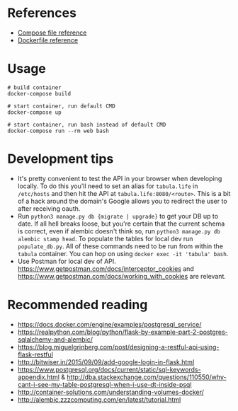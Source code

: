 # References

* [Compose file reference](https://docs.docker.com/compose/compose-file/)
* [Dockerfile reference](https://docs.docker.com/engine/reference/builder/)

# Usage

```
# build container
docker-compose build

# start container, run default CMD
docker-compose up

# start container, run bash instead of default CMD
docker-compose run --rm web bash
```

# Development tips
* It's pretty convenient to test the API in your browser when developing locally. To do this you'll need to set an alias for `tabula.life` in `/etc/hosts` and then hit the API at `tabula.life:8080/<route>`. This is a bit of a hack around the domain's Google allows you to redirect the user to after receiving oauth.
* Run `python3 manage.py db {migrate | upgrade}` to get your DB up to date. If all hell breaks loose, but you're certain that the current schema is correct, even if alembic doesn't think so, run `python3 manage.py db alembic stamp head`. To populate the tables for local dev run `populate_db.py`. All of these commands need to be run from within the `tabula` container. You can hop on using `docker exec -it 'tabula' bash`.
* Use Postman for local dev of API. https://www.getpostman.com/docs/interceptor_cookies and https://www.getpostman.com/docs/working_with_cookies are relevant.

# Recommended reading 
* https://docs.docker.com/engine/examples/postgresql_service/
* https://realpython.com/blog/python/flask-by-example-part-2-postgres-sqlalchemy-and-alembic/
* https://blog.miguelgrinberg.com/post/designing-a-restful-api-using-flask-restful
* http://bitwiser.in/2015/09/09/add-google-login-in-flask.html
* https://www.postgresql.org/docs/current/static/sql-keywords-appendix.html & http://dba.stackexchange.com/questions/110550/why-cant-i-see-my-table-postgresql-when-i-use-dt-inside-psql
* http://container-solutions.com/understanding-volumes-docker/
* http://alembic.zzzcomputing.com/en/latest/tutorial.html